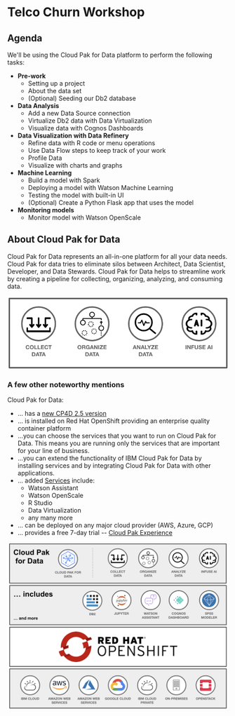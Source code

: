 # Telco Churn Workshop

## Agenda

We'll be using the Cloud Pak for Data platform to perform the following tasks:

* **Pre-work**
  * Setting up a project
  * About the data set
  * (Optional) Seeding our Db2 database
* **Data Analysis**
  * Add a new Data Source connection
  * Virtualize Db2 data with Data Virtualization
  * Visualize data with Cognos Dashboards
* **Data Visualization with Data Refinery**
  * Refine data with R code or menu operations
  * Use Data Flow steps to keep track of your work
  * Profile Data
  * Visualize with charts and graphs
* **Machine Learning**
  * Build a model with Spark
  * Deploying a model with Watson Machine Learning
  * Testing the model with built-in UI
  * (Optional) Create a Python Flask app that uses the model
* **Monitoring models**
  * Monitor model with Watson OpenScale

## About Cloud Pak for Data

Cloud Pak for Data represents an all-in-one platform for all your data needs. Cloud Pak for data tries to eliminate silos between Architect, Data Scientist, Developer, and Data Stewards. Cloud Pak for Data helps to streamline work by creating a pipeline for collecting, organizing, analyzing, and consuming data.

![Cloud Pak for Data pipeline](.gitbook/assets/images/generic/cp4data.png)

### A few other noteworthy mentions

Cloud Pak for Data:

* ... has a [new CP4D 2.5 version](http://rhea.svl.ibm.com:9081/support/knowledgecenter/SSQNUZ_2.5.0/cpd/overview/overview.html)
* ... is installed on Red Hat OpenShift providing an enterprise quality container platform
* ...you can choose the services that you want to run on Cloud Pak for Data. This means you are running only the services that are important for your line of business.
* ...you can extend the functionality of IBM Cloud Pak for Data by installing services and by integrating Cloud Pak for Data with other applications.
* ... added [Services](http://rhea.svl.ibm.com:9081/support/knowledgecenter/SSQNUZ_2.5.0/cpd/svc/services.html) include:
  * Watson Assistant
  * Watson OpenScale
  * R Studio
  * Data Virtualization
  * any many more
* ... can be deployed on any major cloud provider (AWS, Azure, GCP)
* ... provides a free 7-day trial -- [Cloud Pak Experience](https://www.ibm.com/cloud/garage/cloud-pak-experiences/)

![Cloud Pak for Data stack](.gitbook/assets/images/generic/cpd-stack.png)
